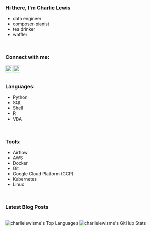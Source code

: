 ### Hi there, I'm Charlie Lewis
- data engineer
- composer-pianist
- tea drinker
- waffler

<br />

### Connect with me:
<!-- [<img align="left" alt="charlielewis.me" width="22px" src="https://raw.githubusercontent.com/iconic/open-iconic/master/svg/globe.svg" />][website] -->
[<img align="left" alt="charlielewisme | Twitter" width="22px" src="https://cdn.jsdelivr.net/npm/simple-icons@v3/icons/twitter.svg" />][twitter]
[<img align="left" alt="charlielewisme | LinkedIn" width="22px" src="https://cdn.jsdelivr.net/npm/simple-icons@v3/icons/linkedin.svg" />][linkedin]


<br />
<br />

### Languages:

- Python
- SQL
- Shell
- R
- VBA
<br />

### Tools:
- Airflow
- AWS
- Docker
- Git
- Google Cloud Platform (GCP)
- Kubernetes
- Linux
<br />

### Latest Blog Posts
<!-- BLOG-POST-LIST:START -->
<!-- BLOG-POST-LIST:END -->

<br />

<img align="left" alt="charlielewisme's Top Languages" src="https://github-readme-stats.vercel.app/api/top-langs?username=charlielewisme&count_private=true&hide_border=true" />


<img align="left" alt="charlielewisme's GitHub Stats" src="https://github-readme-stats.vercel.app/api?username=charlielewisme&count_private=true&show_icons=true&hide_border=true" />

[website]: https://charlielewis.me/
[twitter]: https://twitter.com/charlielewisme
[linkedin]: https://linkedin.com/in/charlielewisme
